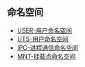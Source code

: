 ## 命名空间

- [USER-用户命名空间](ns-user.md)
- [UTS-用户命名空间](ns-uts.md)
- [IPC-进程通信命名空间](ns-ipc.md) 
- [MNT-挂载点命名空间](ns-mnt.md)
